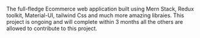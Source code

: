 The full-fledge Ecommerce web application built using Mern Stack, Redux toolkit, Material-UI, tailwind Css and much more amazing libraies. This project
is ongoing and will complete within 3 months all the others are allowed to contribute to this project.
